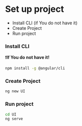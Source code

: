 # Set up project
* Install CLI (if You do not have it)
* Create Project
* Run project

### Install CLI
❗**If You do not have it!**
```sh
npm install -g @angular/cli
```
### Create Project
```sh
ng new UI
```
### Run project
```sh
cd UI
ng serve
```
